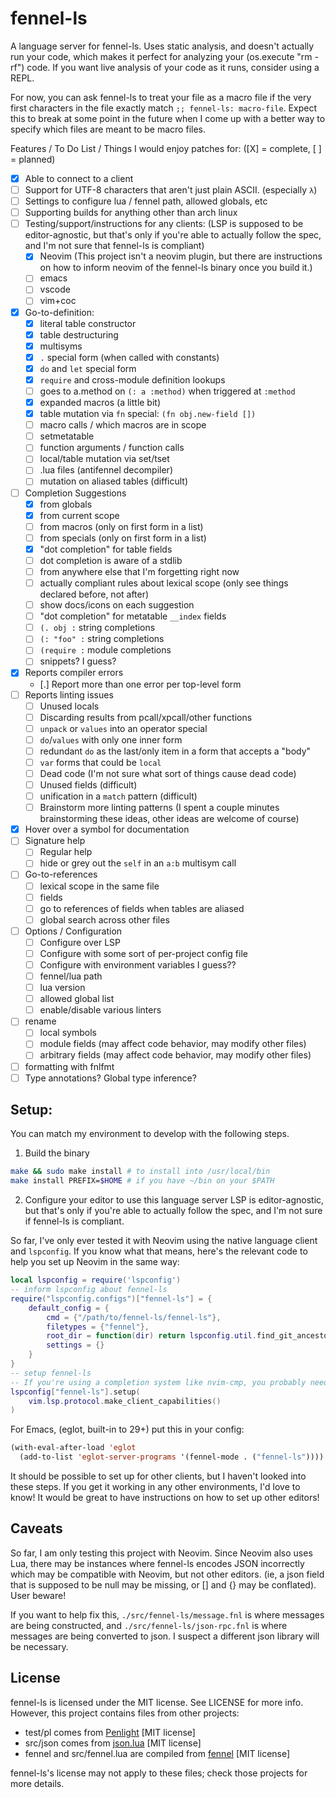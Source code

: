 # fennel-ls
A language server for fennel-ls.
Uses static analysis, and doesn't actually run your code, which makes it perfect for analyzing your (os.execute "rm -rf") code.
If you want live analysis of your code as it runs, consider using a REPL.

For now, you can ask fennel-ls to treat your file as a macro file if the very first characters in the file exactly match `;; fennel-ls: macro-file`. Expect this to break at some point in the future when I come up with a better way to specify which files are meant to be macro files.

Features / To Do List / Things I would enjoy patches for:
([X] = complete,  [ ] = planned)

- [X] Able to connect to a client
- [ ] Support for UTF-8 characters that aren't just plain ASCII. (especially `λ`)
- [ ] Settings to configure lua / fennel path, allowed globals, etc
- [ ] Supporting builds for anything other than arch linux
- [ ] Testing/support/instructions for any clients: (LSP is supposed to be editor-agnostic, but that's only if you're able to actually follow the spec, and I'm not sure that fennel-ls is compliant)
    - [X] Neovim (This project isn't a neovim plugin, but there are instructions on how to inform neovim of the fennel-ls binary once you build it.)
    - [ ] emacs
    - [ ] vscode
    - [ ] vim+coc
- [x] Go-to-definition:
    - [X] literal table constructor
    - [X] table destructuring
    - [X] multisyms
    - [X] `.` special form (when called with constants)
    - [X] `do` and `let` special form
    - [X] `require` and cross-module definition lookups
    - [ ] goes to a.method on `(: a :method)` when triggered at `:method`
    - [X] expanded macros (a little bit)
    - [X] table mutation via `fn` special: `(fn obj.new-field [])`
    - [ ] macro calls / which macros are in scope
    - [ ] setmetatable
    - [ ] function arguments / function calls
    - [ ] local/table mutation via set/tset
    - [ ] .lua files (antifennel decompiler)
    - [ ] mutation on aliased tables (difficult)
- [ ] Completion Suggestions
    - [X] from globals
    - [X] from current scope
    - [ ] from macros (only on first form in a list)
    - [ ] from specials (only on first form in a list)
    - [X] "dot completion" for table fields
    - [ ] dot completion is aware of a stdlib
    - [ ] from anywhere else that I'm forgetting right now
    - [ ] actually compliant rules about lexical scope (only see things declared before, not after)
    - [ ] show docs/icons on each suggestion
    - [ ] "dot completion" for metatable `__index` fields
    - [ ] `(. obj :` string completions
    - [ ] `(: "foo" :` string completions
    - [ ] `(require :` module completions
    - [ ] snippets? I guess?
- [X] Reports compiler errors
    - [.] Report more than one error per top-level form
- [ ] Reports linting issues
    - [ ] Unused locals
    - [ ] Discarding results from pcall/xpcall/other functions
    - [ ] `unpack` or `values` into an operator special
    - [ ] `do`/`values` with only one inner form
    - [ ] redundant `do` as the last/only item in a form that accepts a "body"
    - [ ] `var` forms that could be `local`
    - [ ] Dead code (I'm not sure what sort of things cause dead code)
    - [ ] Unused fields (difficult)
    - [ ] unification in a `match` pattern (difficult)
    - [ ] Brainstorm more linting patterns (I spent a couple minutes brainstorming these ideas, other ideas are welcome of course)
- [X] Hover over a symbol for documentation
- [ ] Signature help
    - [ ] Regular help
    - [ ] hide or grey out the `self` in an `a:b` multisym call
- [ ] Go-to-references
    - [ ] lexical scope in the same file
    - [ ] fields
    - [ ] go to references of fields when tables are aliased
    - [ ] global search across other files
- [ ] Options / Configuration
    - [ ] Configure over LSP
    - [ ] Configure with some sort of per-project config file
    - [ ] Configure with environment variables I guess??
    - [ ] fennel/lua path
    - [ ] lua version
    - [ ] allowed global list
    - [ ] enable/disable various linters
- [ ] rename
    - [ ] local symbols
    - [ ] module fields (may affect code behavior, may modify other files)
    - [ ] arbitrary fields (may affect code behavior, may modify other files)
- [ ] formatting with fnlfmt
- [ ] Type annotations? Global type inference?

## Setup:
You can match my environment to develop with the following steps.

1. Build the binary
```sh
make && sudo make install # to install into /usr/local/bin
make install PREFIX=$HOME # if you have ~/bin on your $PATH
```

2. Configure your editor to use this language server
LSP is editor-agnostic, but that's only if you're able to actually follow the spec, and I'm not sure if fennel-ls is compliant.

So far, I've only ever tested it with Neovim using the native language client and `lspconfig`.
If you know what that means, here's the relevant code to help you set up Neovim in the same way:

```lua
local lspconfig = require('lspconfig')
-- inform lspconfig about fennel-ls
require("lspconfig.configs")["fennel-ls"] = {
    default_config = {
        cmd = {"/path/to/fennel-ls/fennel-ls"},
        filetypes = {"fennel"},
        root_dir = function(dir) return lspconfig.util.find_git_ancestor(dir) end,
        settings = {}
    }
}
-- setup fennel-ls
-- If you're using a completion system like nvim-cmp, you probably need to modify this line.
lspconfig["fennel-ls"].setup(
    vim.lsp.protocol.make_client_capabilities()
)
```

For Emacs, (eglot, built-in to 29+) put this in your config:

```lisp
(with-eval-after-load 'eglot
  (add-to-list 'eglot-server-programs '(fennel-mode . ("fennel-ls"))))
```

It should be possible to set up for other clients, but I haven't looked into these steps. If you get it working in any other environments, I'd love to know! It would be great to have instructions on how to set up other editors!

## Caveats
So far, I am only testing this project with Neovim. Since Neovim also uses Lua, there may be instances where fennel-ls encodes JSON incorrectly which may be compatible with Neovim, but not other editors. (ie, a json field that is supposed to be null may be missing, or [] and {} may be conflated). User beware!

If you want to help fix this, `./src/fennel-ls/message.fnl` is where messages are being constructed,
and `./src/fennel-ls/json-rpc.fnl` is where messages are being converted to json. I suspect a different json library will be necessary.

## License
fennel-ls is licensed under the MIT license. See LICENSE for more info.
However, this project contains files from other projects:
* test/pl comes from [Penlight](https://github.com/lunarmodules/Penlight) [MIT license]
* src/json comes from [json.lua](https://github.com/rxi/json.lua) [MIT license]
* fennel and src/fennel.lua are compiled from [fennel](https://git.sr.ht/~technomancy/fennel) [MIT license]

fennel-ls's license may not apply to these files; check those projects for more details.
